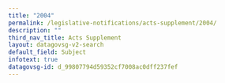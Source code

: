 ```yaml
---
title: "2004"
permalink: /legislative-notifications/acts-supplement/2004/
description: ""
third_nav_title: Acts Supplement
layout: datagovsg-v2-search
default_field: Subject
infotext: true
datagovsg-id: d_99807794d59352cf7008ac0dff237fef
---
```

